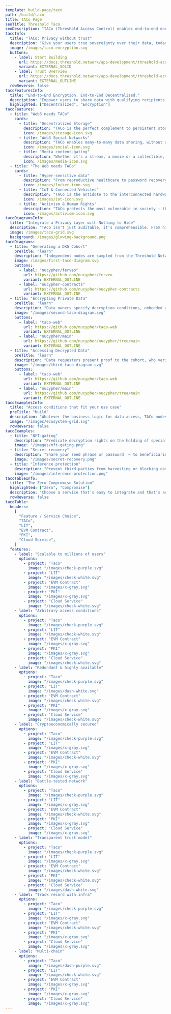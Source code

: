 ```yaml
---
template: build-page/taco
path: /build/taco
title: TACo Page
seoTitle: Threshold Taco
seoDescription: "TACo (Threshold Access Control) enables end-to-end encrypted data sharing and communication."
tacoInfo:
  title: "TACo: Privacy without trust"
  description: "Give your users true sovereignty over their data, today. TACo is the first and only access control layer you aren’t forced to trust."
  image: /images/taco-encryption.svg
  buttons:
    - label: Start Building
      url: https://docs.threshold.network/app-development/threshold-access-control-tac/integration-guide
      variant: EXTERNAL_SOLID
    - label: Trust Overview
      url: https://docs.threshold.network/app-development/threshold-access-control-tac/trust-assumptions/cbd-mainnet-version
      variant: EXTERNAL_OUTLINE
  rowReverse: false
tacoFeaturesInfo:
  title: "End-to-End Encryption. End-to-End Decentralized."
  description: "Empower users to share data with qualifying recipients, and no-one else. Encryption via a decentralized cryptosystem, from day one."
  highlighted: ["Decentralized", "Encryption"]
tacoFeatures:
  - title: "Web3 needs TACo"
    cards:
      - title: "Decentralized Storage"
        description: "TACo is the perfect complement to persistent storage, finally enabling users to grant future access without having to download & re-encrypt locally."
        icon: /images/storage-icon.svg
      - title: "Web3 Social Networks"
        description: "TACo enables many-to-many data sharing, without a centralized authority that may harvest and monetize interpersonal communication."
        icon: /images/social-icon.svg
      - title: "Media content-gating"
        description: "Whether it's a stream, a movie or a collectible, TACo enforces the decryption rights. 'Owning' an NFT now has meaning beyond a symbolic receipt."
        icon: /images/media-icon.svg
  - title: "The Web needs TACo"
    cards:
      - title: "Hyper-sensitive data"
        description: "From reproductive healthcare to password recovery, TACo is used to ensure that high-stakes data sharing doesn’t involve trusting an intermediary."
        icon: /images/locker-icon.svg
      - title: "IoT & Connected Vehicles"
        description: "TACo is the antidote to the interconnected hardware panopticon, in which every waking (and sleeping) moment of our lives is surveilled/harvested by data custodians."
        icon: /images/iot-icon.svg
      - title: "Activism & Human Rights"
        description: "TACo protects the most vulnerable in society – those who may suffer  intimidation, censorship and violence as a consequence of their data being leaked." 
        icon: /images/activism-icon.svg
tacoDiagramsInfo:
  title: "Integrate a Privacy Layer with Nothing to Hide"
  description: "TACo isn't just auditable, it's comprehensible. From high-level schematic to client code."
  image: /images/taco-grid.svg
  background: /images/glowing-background.png
tacoDiagrams:
  - title: "Generating a DKG Cohort"
    preTitle: "learn"
    description: "Independent nodes are sampled from the Threshold Network, forming a cohort that collectively generates a DKG public key."
    image: /images/first-taco-diagram.svg
    buttons:
      - label: "nucypher/ferveo"
        url: https://github.com/nucypher/ferveo
        variant: EXTERNAL_OUTLINE
      - label: "nucypher-contracts"
        url: https://github.com/nucypher/nucypher-contracts
        variant: EXTERNAL_OUTLINE
  - title: "Encrypting Private Data"
    preTitle: "learn"
    description: "Data owners specify decryption conditions, embedded alongside the private data. The payload is encrypted with the DKG public key."
    image: "/images/second-taco-diagram.svg"
    buttons:
      - label: "taco-web"
        url: https://github.com/nucypher/taco-web
        variant: EXTERNAL_OUTLINE
      - label: "nucypher/main"
        url: https://github.com/nucypher/nucypher/tree/main
        variant: EXTERNAL_OUTLINE
  - title: "Accessing Decrypted Data"
    preTitle: "learn"
    description: "Data requesters present proof to the cohort, who verify condition fulfillment before provisioning them with decryption material."
    image: "/images/third-taco-diagram.svg"
    buttons:
      - label: "taco-web"
        url: https://github.com/nucypher/taco-web
        variant: EXTERNAL_OUTLINE
      - label: "nucypher/main"
        url: https://github.com/nucypher/nucypher/tree/main
        variant: EXTERNAL_OUTLINE
tacoExamplesInfo:
  title: "Access conditions that fit your use case"
  preTitle: "build"
  description: "Whatever the business logic for data access, TACo nodes will enforce it. Specify and combine EVM, RPC and time-based conditions. Non-blockchain coming soon."
  image: "/images/ecosystem-grid.svg"
  rowReverse: false
tacoExamples:
  - title: "NFT-gating"
    description: "Predicate decryption rights on the holding of special-purpose NFTs. Works for digital media, event streams and beyond."
    image: "/images/nft-gating.png"
  - title: "Secret recovery"
    description: "Share your seed phrase or password  – to beneficiaries or your future self – without risking DOS by an intermediary."
    image: "/images/secret-recovery.png"
  - title: "Inference protection"
    description: "Prevent third-parties from harvesting or blocking communication between end-users and generative models."
    image: "/images/inference-protection.png"
tacoTableInfo:
  title: "The Zero Compromise Solution"
  highlighted: ["Zero", "Compromise"]
  description: "Choose a service that’s easy to integrate and that’s actually decentralized."
  rowReverse: false
tacoTable:
  headers:
    [
      "Feature / Service Choice",
      "TACo",
      "LIT",
      "EVM Contract",
      "PKI",
      "Cloud Service",
    ]
  features:
    - label: "Scalable to millions of users"
      options:
        - project: "Taco"
          image: "/images/check-purple.svg"
        - project: "LIT"
          image: "/images/check-white.svg"
        - project: "EVM Contract"
          image: "/images/x-gray.svg"
        - project: "PKI"
          image: "/images/x-gray.svg"
        - project: "Cloud Service"
          image: "/images/check-white.svg"
    - label: "Arbitrary access conditions"
      options:
        - project: "Taco"
          image: "/images/check-purple.svg"
        - project: "LIT"
          image: "/images/check-white.svg"
        - project: "EVM Contract"
          image: "/images/x-gray.svg"
        - project: "PKI"
          image: "/images/x-gray.svg"
        - project: "Cloud Service"
          image: "/images/check-white.svg"
    - label: "Redundant & highly available"
      options:
        - project: "Taco"
          image: "/images/check-purple.svg"
        - project: "LIT"
          image: "/images/dash-white.svg"
        - project: "EVM Contract"
          image: "/images/check-white.svg"
        - project: "PKI"
          image: "/images/x-gray.svg"
        - project: "Cloud Service"
          image: "/images/check-white.svg"
    - label: "Cryptoeconomically secured"
      options:
        - project: "Taco"
          image: "/images/check-purple.svg"
        - project: "LIT"
          image: "/images/x-gray.svg"
        - project: "EVM Contract"
          image: "/images/check-white.svg"
        - project: "PKI"
          image: "/images/x-gray.svg"
        - project: "Cloud Service"
          image: "/images/x-gray.svg"
    - label: "Battle-tested network"
      options:
        - project: "Taco"
          image: "/images/check-purple.svg"
        - project: "LIT"
          image: "/images/x-gray.svg"
        - project: "EVM Contract"
          image: "/images/check-white.svg"
        - project: "PKI"
          image: "/images/x-gray.svg"
        - project: "Cloud Service"
          image: "/images/x-gray.svg"
    - label: "Transparent trust model"
      options:
        - project: "Taco"
          image: "/images/check-purple.svg"
        - project: "LIT"
          image: "/images/x-gray.svg"
        - project: "EVM Contract"
          image: "/images/check-white.svg"
        - project: "PKI"
          image: "/images/check-white.svg"
        - project: "Cloud Service"
          image: "/images/dash-white.svg"
    - label: "Track record with infra"
      options:
        - project: "Taco"
          image: "/images/check-purple.svg"
        - project: "LIT"
          image: "/images/x-gray.svg"
        - project: "EVM Contract"
          image: "/images/check-white.svg"
        - project: "PKI"
          image: "/images/x-gray.svg"
        - project: "Cloud Service"
          image: "/images/x-gray.svg"
    - label: "Multi-chain"
      options:
        - project: "Taco"
          image: "/images/dash-purple.svg"
        - project: "LIT"
          image: "/images/check-white.svg"
        - project: "EVM Contract"
          image: "/images/x-gray.svg"
        - project: "PKI"
          image: "/images/x-gray.svg"
        - project: "Cloud Service"
          image: "/images/x-gray.svg"
---
```


